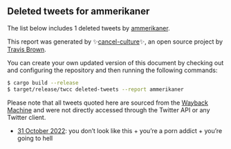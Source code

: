 ## Deleted tweets for ammerikaner

The list below includes 1 deleted tweets by
[ammerikaner](https://twitter.com/ammerikaner).



This report was generated by ✨[cancel-culture](https://github.com/travisbrown/cancel-culture)✨,
an open source project by [Travis Brown](https://twitter.com/travisbrown).

You can create your own updated version of this document by checking out and configuring the
repository and then running the following commands:

```bash
$ cargo build --release
$ target/release/twcc deleted-tweets --report ammerikaner
```

Please note that all tweets quoted here are sourced from the
[Wayback Machine](https://web.archive.org) and were not directly accessed through the Twitter API or
any Twitter client.

* [31 October 2022](https://web.archive.org/web/20221031215221/https://twitter.com/ammerikaner/status/1587137181646262276): you don’t look like this + you’re a porn addict + you’re going to hell <!--1587137181646262276-->
